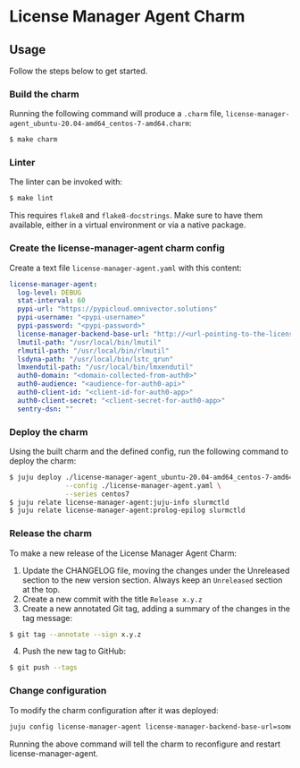 # License Manager Agent Charm


## Usage

Follow the steps below to get started.

### Build the charm

Running the following command will produce a `.charm` file,
`license-manager-agent_ubuntu-20.04-amd64_centos-7-amd64.charm`:
```bash
$ make charm
```

### Linter

The linter can be invoked with:

```bash
$ make lint
```

This requires `flake8` and `flake8-docstrings`. Make sure to have them
available, either in a virtual environment or via a native package.

### Create the license-manager-agent charm config

Create a text file `license-manager-agent.yaml` with this content:

```yaml
license-manager-agent:
  log-level: DEBUG
  stat-interval: 60
  pypi-url: "https://pypicloud.omnivector.solutions"
  pypi-username: "<pypi-username>"
  pypi-password: "<pypi-password>"
  license-manager-backend-base-url: "http://<url-pointing-to-the-license-manager-backend>"
  lmutil-path: "/usr/local/bin/lmutil"
  rlmutil-path: "/usr/local/bin/rlmutil"
  lsdyna-path: "/usr/local/bin/lstc_qrun"
  lmxendutil-path: "/usr/local/bin/lmxendutil"
  auth0-domain: "<domain-collected-from-auth0>"
  auth0-audience: "<audience-for-auth0-api>"
  auth0-client-id: "<client-id-for-auth0-app>"
  auth0-client-secret: "<client-secret-for-auth0-app>"
  sentry-dsn: ""
```

### Deploy the charm

Using the built charm and the defined config, run the following command to
deploy the charm:

```bash
$ juju deploy ./license-manager-agent_ubuntu-20.04-amd64_centos-7-amd64.charm \
              --config ./license-manager-agent.yaml \
              --series centos7
$ juju relate license-manager-agent:juju-info slurmctld
$ juju relate license-manager-agent:prolog-epilog slurmctld
```

### Release the charm
To make a new release of the License Manager Agent Charm:

1. Update the CHANGELOG file, moving the changes under the Unreleased section to the new version section. Always keep an `Unreleased` section at the top.
2. Create a new commit with the title `Release x.y.z`
3. Create a new annotated Git tag, adding a summary of the changes in the tag message:
```bash
$ git tag --annotate --sign x.y.z
```
4. Push the new tag to GitHub:
```bash
$ git push --tags
```

### Change configuration

To modify the charm configuration after it was deployed:
```bash
juju config license-manager-agent license-manager-backend-base-url=somenewvalue
```
Running the above command will tell the charm to reconfigure and restart license-manager-agent.
